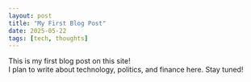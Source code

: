```yaml
---
layout: post
title: "My First Blog Post"
date: 2025-05-22
tags: [tech, thoughts]
---
```


This is my first blog post on this site!  
I plan to write about technology, politics, and finance here. Stay tuned!

